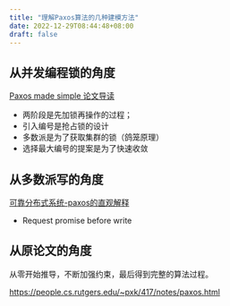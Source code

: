 ```yaml
---
title: "理解Paxos算法的几种建模方法"
date: 2022-12-29T08:44:48+08:00
draft: false
---
```


## 从并发编程锁的角度

[Paxos made simple 论文导读](https://zhuanlan.zhihu.com/p/380587949)

- 两阶段是先加锁再操作的过程；
- 引入编号是抢占锁的设计
- 多数派是为了获取集群的锁（鸽笼原理）
- 选择最大编号的提案是为了快速收敛

## 从多数派写的角度

[可靠分布式系统-paxos的直观解释](https://blog.openacid.com/algo/paxos/)

- Request promise before write

## 从原论文的角度

从零开始推导，不断加强约束，最后得到完整的算法过程。

https://people.cs.rutgers.edu/~pxk/417/notes/paxos.html
